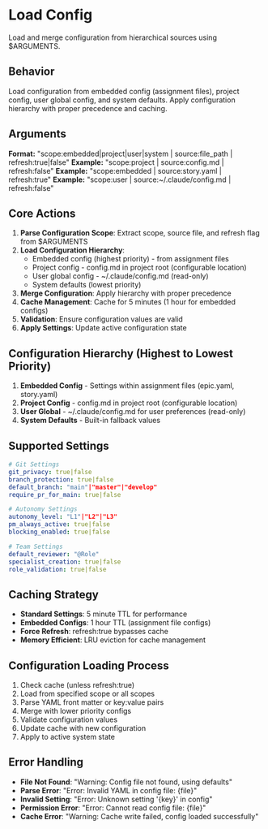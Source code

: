 # Load Config

Load and merge configuration from hierarchical sources using $ARGUMENTS.

## Behavior
Load configuration from embedded config (assignment files), project config, user global config, and system defaults. Apply configuration hierarchy with proper precedence and caching.

## Arguments
**Format:** "scope:embedded|project|user|system | source:file_path | refresh:true|false"
**Example:** "scope:project | source:config.md | refresh:false"
**Example:** "scope:embedded | source:story.yaml | refresh:true"
**Example:** "scope:user | source:~/.claude/config.md | refresh:false"

## Core Actions
1. **Parse Configuration Scope**: Extract scope, source file, and refresh flag from $ARGUMENTS
2. **Load Configuration Hierarchy**: 
   - Embedded config (highest priority) - from assignment files
   - Project config - config.md in project root (configurable location)
   - User global config - ~/.claude/config.md (read-only)
   - System defaults (lowest priority)
3. **Merge Configuration**: Apply hierarchy with proper precedence
4. **Cache Management**: Cache for 5 minutes (1 hour for embedded configs)
5. **Validation**: Ensure configuration values are valid
6. **Apply Settings**: Update active configuration state

## Configuration Hierarchy (Highest to Lowest Priority)
1. **Embedded Config** - Settings within assignment files (epic.yaml, story.yaml)
2. **Project Config** - config.md in project root (configurable location)
3. **User Global** - ~/.claude/config.md for user preferences (read-only)
4. **System Defaults** - Built-in fallback values

## Supported Settings
```yaml
# Git Settings
git_privacy: true|false
branch_protection: true|false
default_branch: "main"|"master"|"develop"
require_pr_for_main: true|false

# Autonomy Settings  
autonomy_level: "L1"|"L2"|"L3"
pm_always_active: true|false
blocking_enabled: true|false

# Team Settings
default_reviewer: "@Role"
specialist_creation: true|false
role_validation: true|false
```

## Caching Strategy
- **Standard Settings**: 5 minute TTL for performance
- **Embedded Configs**: 1 hour TTL (assignment file configs)
- **Force Refresh**: refresh:true bypasses cache
- **Memory Efficient**: LRU eviction for cache management

## Configuration Loading Process
1. Check cache (unless refresh:true)
2. Load from specified scope or all scopes
3. Parse YAML front matter or key:value pairs
4. Merge with lower priority configs
5. Validate configuration values
6. Update cache with new configuration
7. Apply to active system state

## Error Handling
- **File Not Found**: "Warning: Config file not found, using defaults"
- **Parse Error**: "Error: Invalid YAML in config file: {file}"
- **Invalid Setting**: "Error: Unknown setting '{key}' in config"
- **Permission Error**: "Error: Cannot read config file: {file}"
- **Cache Error**: "Warning: Cache write failed, config loaded successfully"
